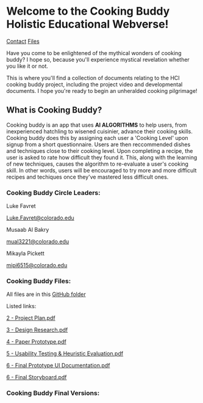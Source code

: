 # Welcome to the Cooking Buddy Holistic Educational Webverse!
[Contact](https://github.com/luke-favret/Cooking-Buddy/blob/master/index.md#cooking-buddy-circle-leaders) [Files](https://luke-favret.github.io/Cooking-Buddy/) 

Have you come to be enlightened of the mythical wonders of cooking buddy? I hope so, because you'll experience mystical revelation whether you like it or not.

This is where you'll find a collection of documents relating to the HCI cooking buddy project, including the project video and developmental documents. I hope you're ready to begin an unheralded cooking pilgrimage!


## What is Cooking Buddy?
Cooking buddy is an app that uses **AI ALGORITHMS** to help users, from inexperienced hatchling to wisened cuisinier, advance their cooking skills. Cooking buddy does this by assigning each user a 'Cooking Level' upon signup from a short questionnaire. Users are then reccommended dishes and techniques close to their cooking level. Upon completing a recipe, the user is asked to rate how difficult they found it. This, along with the learning of new techniques, causes the algorithm to re-evaluate a user's cooking skill. In other words, users will be encouraged to try more and more difficult recipes and techiques once they've mastered less difficult ones.

### Cooking Buddy Circle Leaders:
Luke Favret

Luke.Favret@colorado.edu

Musaab Al Bakry

mual3221@colorado.edu

Mikayla Pickett

mipi6515@colorado.edu

### Cooking Buddy Files:
All files are in this [GitHub folder](https://github.com/luke-favret/Cooking-Buddy/tree/master/Cooking%20Buddy%20Files)

Listed links:
		
[2 - Project Plan.pdf](https://github.com/luke-favret/Cooking-Buddy/blob/master/Cooking%20Buddy%20Files/2%20-%20Project%20Plan.pdf)

[3 - Design Research.pdf](https://github.com/luke-favret/Cooking-Buddy/blob/master/Cooking%20Buddy%20Files/3%20-%20Design%20Research.pdf)

[4 - Paper Prototype.pdf](https://github.com/luke-favret/Cooking-Buddy/blob/master/Cooking%20Buddy%20Files/4%20-%20Paper%20Prototype.pdf)

[5 - Usability Testing & Heuristic Evaluation.pdf](https://github.com/luke-favret/Cooking-Buddy/blob/master/Cooking%20Buddy%20Files/5%20-%20Usability%20Testing%20%26%20Heuristic%20Evaluation.pdf)

[6 - Final Prototype UI Documentation.pdf](https://github.com/luke-favret/Cooking-Buddy/blob/master/Cooking%20Buddy%20Files/6%20-%20Final%20Prototype%20UI%20Documentation.pdf)

[6 - Final Storyboard.pdf](https://github.com/luke-favret/Cooking-Buddy/blob/master/Cooking%20Buddy%20Files/6%20-%20Final%20Storyboard.pdf)

### Cooking Buddy Final Versions:
